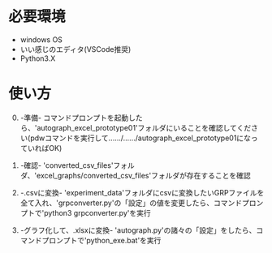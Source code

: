 # 必要環境
- windows OS
- いい感じのエディタ(VSCode推奨)
- Python3.X

# 使い方
0. -準備-
コマンドプロンプトを起動したら、'autograph_excel_prototype01'フォルダにいることを確認してください(pdwコマンドを実行して....../....../autograph_excel_prototype01になっていればOK)

1. -確認-
'converted_csv_files'フォルダ、'excel_graphs/converted_csv_files'フォルダが存在することを確認

2. -.csvに変換-
'experiment_data'フォルダにcsvに変換したいGRPファイルを全て入れ、'grpconverter.py'の「設定」の値を変更したら、コマンドプロンプトで'python3 grpconverter.py'を実行

3. -グラフ化して、.xlsxに変換-
'autograph.py'の諸々の「設定」をしたら、コマンドプロンプトで'python_exe.bat'を実行